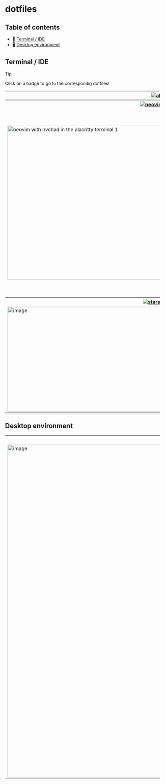 # dotfiles

## Table of contents
- 👾 [Terminal / IDE](#terminal--ide)
- 🖥️ [Desktop environment](#desktop-environment)

## Terminal / IDE

> [!TIP]
> Click on a badge to go to the correspondig dotfiles!

<div align="center">
  <table>
    <tr>
      <th colspan="2">
        <a href="dot_config/alacritty/">
          <img alt="alacritty" src="https://img.shields.io/badge/alacritty-F46D01?style=for-the-badge&logo=alacritty&logoColor=white" />
        </a>
      </th>
    </tr>
    <tr>
      <th colspan="2">
        <a href="dot_config/nvim/">
          <img alt="neovim" src="https://img.shields.io/badge/neovim-57A143?&style=for-the-badge&logo=neovim&logoColor=white" />
          <img alt="nvchad" src="https://img.shields.io/badge/nvchad-57A143?&style=for-the-badge&logo=lazyvim&logoColor=white" />
        </a>
      </th>
    </tr>
    <tr>
      <td>
        <img width="600" height="500" alt="neovim with nvchad in the alacritty terminal 1" src="https://github.com/user-attachments/assets/41357fc3-5722-441a-9264-7b773c1f45e4" />
      </td>
      <td>
        <img width="400" height="606" alt="Nvchad's terminal integration in neovim" src="https://github.com/user-attachments/assets/d7dbec6b-518c-4f0c-b9af-74bc69203555" />
      </td>
    </tr>
    <tr>
      <th colspan="2">
        <a href="#">
          <img alt="starship badge" src="https://img.shields.io/badge/starship-DD0B78?style=for-the-badge&logo=starship&logoColor=white" />
        </a>
      </th>
    </tr>
    <tr>
      <td colspan="2">
        <img width="680" height="340" alt="image" src="https://github.com/user-attachments/assets/249756e0-bc60-4b43-8cf8-1daa3576f04c" />
      </td>
    </tr>
  </table>

</div>

## Desktop environment
<div align="center">
  <table>
    <tr>
      <th><a href="dot_config/conky/">Conky</a></th>
    </tr>
    <tr>
      <td>
        <img width="1080" alt="image" src="https://preview.redd.it/cinnamon-finally-tweaked-my-linux-mint-machine-v0-fufsbatrthae1.png?width=1080&crop=smart&auto=webp&s=934fad92e0df810d91f802d216af2291006f9399" />
      </td>
    </tr>
  </table>
</div>
